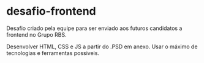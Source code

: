 desafio-frontend
================

Desafio criado pela equipe para ser enviado aos futuros candidatos a frontend no Grupo RBS.

Desenvolver HTML, CSS e JS a partir do .PSD em anexo.
Usar o máximo de tecnologias e ferramentas possiveis.

